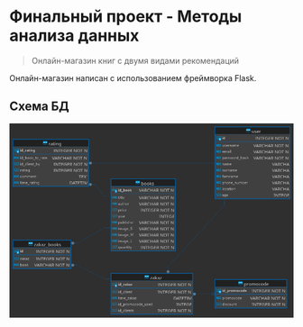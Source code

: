 # Финальный проект - Методы анализа данных
> Онлайн-магазин книг с двумя видами рекомендаций

Онлайн-магазин написан с использованием фреймворка Flask. 

## Схема БД
![Схема БД](database.png)
